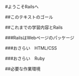 #ようこそRailsへ

##このテキストのゴール

##これまでの学習内容とRails

###RailsはWebページのパッケージ

###おさらい　HTML/CSS

###おさらい　Ruby

##必要な作業環境

